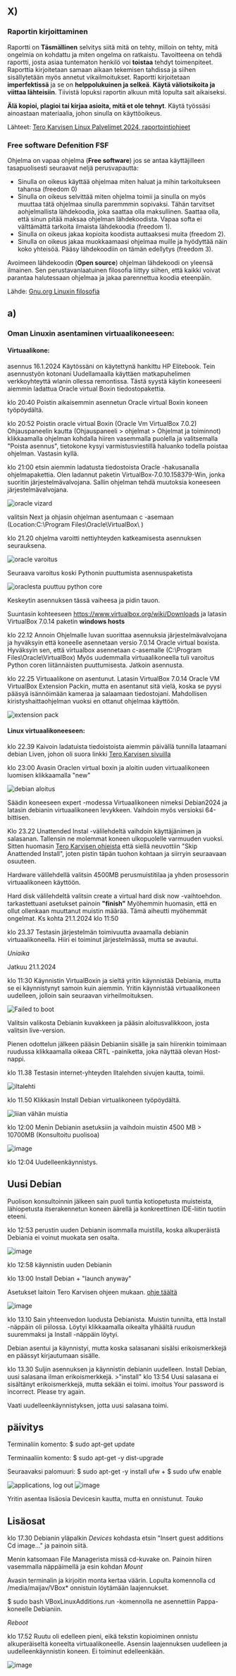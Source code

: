 ## X)

### Raportin kirjoittaminen
  Raportti on **Täsmällinen** selvitys siitä mitä on tehty, milloin on tehty, mitä ongelmia on kohdattu ja miten ongelma on ratkaistu. Tavoitteena on tehdä raportti, josta asiaa tuntematon henkilö voi **toistaa** tehdyt toimenpiteet. 
  Raporttia kirjoitetaan samaan aikaan tekemisen tahdissa ja siihen sisällytetään myös annetut vikailmoitukset. Raportti kirjoitetaan **imperfektissä** ja se on **helppolukuinen ja selkeä**. **Käytä väliotsikoita ja viittaa lähteisiin**. Tiivistä lopuksi raportin alkuun mitä lopulta sait aikaiseksi. 
  
  **Älä kopioi, plagioi tai kirjaa asioita, mitä et ole tehnyt**. Käytä työssäsi ainoastaan materiaalia, johon sinulla on käyttöoikeus. 

  Lähteet: [Tero Karvisen Linux Palvelimet 2024, raportointiohjeet](https://terokarvinen.com/2006/raportin-kirjoittaminen-4/)

### Free software Defenition **FSF**

Ohjelma on vapaa ohjelma (**Free software**) jos se antaa käyttäjilleen tasapuolisesti seuraavat neljä perusvapautta:  
  - Sinulla on oikeus käyttää ohjelmaa miten haluat ja mihin tarkoitukseen tahansa (freedom 0)
  - Sinulla on oikeus selvittää miten ohjelma toimii ja sinulla on myös muuttaa tätä ohjelmaa sinulla paremmmin sopivaksi. Tähän tarvitset aohjelmallista lähdekoodia, joka saattaa olla maksullinen. Saattaa olla, että sinun pitää maksaa ohjelman lähdekoodista. Vapaa softa ei välttämättä tarkoita ilmaista lähdekoodia (freedom 1).
  - Sinulla on oikeus jakaa kopioita koodista auttaaksesi muita (freedom 2).
  - Sinulla on oikeus jakaa muokkaamaasi ohjelmaa muille ja hyödyttää näin koko yhteisöä. Pääsy lähdekoodiin on tämän edellytys (freedom 3).

Avoimeen lähdekoodin (**Open source**) ohjelman lähdekoodi on yleensä ilmainen. Sen perustavanlaatuinen filosofia liittyy siihen, että kaikki voivat parantaa halutessaan ohjelmaa ja jakaa parennettua koodia eteenpäin.    
  
  Lähde: [Gnu.org Linuxin filosofia](https://www.gnu.org/philosophy/free-sw.html#four-freedoms)
  
## a)

### Oman Linuxin asentaminen virtuaalikoneeseen: 

#### Virtuaalikone: 

asennus 16.1.2024 Käytössäni on käytettynä hankittu HP Elitebook. Tein asennustyön kotonani Uudellamaalla käyttäen matkapuhelimen verkkoyhteyttä wlanin ollessa remontissa. Tästä syystä käytin koneeseeni aiemmin ladattua Oracle virtual Boxin tiedostopakettia. 

klo 20:40 Poistin aikaisemmin asennetun Oracle virtual Boxin koneen työpöydältä.

klo 20:52 Poistin oracle virtual Boxin (Oracle Vm VirtualBox 7.0.2) Ohjauspaneelin kautta (Ohjauspaneeli > ohjelmat > Ohjelmat ja toiminnot)
 klikkaamalla ohjelman kohdalla hiiren vasemmalla puolella ja valitsemalla "Poista asennus", tietokone kysyi varmistusviestillä haluanko todella poistaa ohjelman. Vastasin kyllä. 
 
klo 21:00 etsin aiemmin ladatusta tiedostoista Oracle -hakusanalla ohjelmapakettia. Olen ladannut paketin VirtualBox-7.0.10.158379-Win, jonka suoritin järjestelmävalvojana. Sallin ohjelman tehdä muutoksia koneeseen järjestelmävalvojana.  

 ![oracle vizard](https://github.com/VaMaija/Linux2024/assets/142913118/2e96e38d-4641-4042-8a1e-dfe78b71299c)
 
 valitsin Next ja ohjasin ohjelman asentumaan c -asemaan (Location:C:\Program Files\Oracle\VirtualBox\ )

 klo 21.20 ohjelma varoitti nettiyhteyden katkeamisesta asennuksen seurauksena. 
 
![oracle varoitus](https://github.com/VaMaija/Linux2024/assets/142913118/60b3a00e-33d0-4bb6-8c98-d2a8c6e1e1cb)

Seuraava varoitus koski Pythonin puuttumista asennuspaketista

![oraclesta puuttuu python core](https://github.com/VaMaija/Linux2024/assets/142913118/afab7701-8e12-4c97-b704-52125a055248)

Keskeytin asennuksen tässä vaiheesa ja pidin tauon. 

Suuntasin kohteeseen https://www.virtualbox.org/wiki/Downloads ja latasin VirtualBox 7.0.14 paketin **windows hosts** 

klo 22.12 Annoin Ohjelmalle luvan suorittaa asennuksia järjestelmävalvojana ja hyväksyin että koneelle asennetaan versio 7.0.14 Oracle virtual boxista.
Hyväksyin sen, että virtualbox asennetaan c-asemalle (C:\Program Files\Oracle\VirtualBox\) Myös uudemmalla virtuaalikoneella tuli varoitus Python coren liitännäisten puuttumisesta. Jatkoin asennusta. 

klo 22.25 Virtuaalikone on asentunut. Latasin VirtualBox 7.0.14 Oracle VM VirtualBox Extension Packin, mutta en asentanut sitä vielä, koska se pyysi pääsyä isännöimään kameraa ja salaamaan tiedostojani. Mahdollisen kiristyshaittaohjelman vuoksi en ottanut ohjelmaa käyttöön.

![extension pack](https://github.com/VaMaija/Linux2024/assets/142913118/f7dfc2be-d889-4870-9333-f8a28bcfe9ab) 

#### Linux virtuaalikoneeseen:

klo 22.39 Kaivoin ladatuista tiedoistoista aiemmin päivällä tunnilla lataamani debian Liven, johon oli suora linkki [Tero Karvisen sivuilla](https://terokarvinen.com/2021/install-debian-on-virtualbox/)

klo 23:00 Avasin Oraclen virtual boxin ja aloitin uuden virtuaalikoneen luomisen klikkaamalla "new"

![debian aloitus](https://github.com/VaMaija/Linux2024/assets/142913118/9d88ddc8-bf8f-4ec4-b227-c5e89e6b3577)

Säädin koneeseen expert -modessa Virtuaalikoneen nimeksi Debian2024 ja latasin debianin virtuaalikoneen levykkeen. Vaihdoin myös versioksi 64-bittisen. 

Klo 23.22 Unattended Instal -välilehdeltä vaihdoin käyttäjänimen ja salasanan. Tallensin ne molemmat koneen ulkopuolelle varmuuden vuoksi. Sitten huomasin [Tero Karvisen ohjeista](https://terokarvinen.com/2021/install-debian-on-virtualbox/) että siellä neuvottiin "Skip Anattended Install", joten pistin täpän tuohon kohtaan ja siirryin seuraavaan osuuteen. 

Hardware välilehdellä valitsin 4500MB perusmuistitilaa ja yhden prosessorin virtuaalikoneen käyttöön. 

Hard disk välilehdeltä valitsin create a virtual hard disk now -vaihtoehdon. tarkastettuani asetukset painoin **"finish"**
Myöhemmin huomasin, että en ollut ollenkaan muuttanut muistin määrää. Tämä aiheutti myöhemmät ongelmat. Ks kohta 21.1.2024 klo 11:50 

klo 23.37 Testasin järjestelmän toimivuutta avaamalla debianin virtuaalikoneella. Hiiri ei toiminut järjestelmässä, mutta se avautui. 

*Uniaika*

Jatkuu 21.1.2024

klo 11:30 Käynnistin VirtualBoxin ja sieltä  yritin käynnistää Debiania, mutta se ei käynnistynyt samoin kuin aiemmin. Yritin käynnistää virtuaalikoneen uudelleen, jolloin sain seuraavan virheilmoituksen. 

![Failed to boot](https://github.com/VaMaija/Linux2024/assets/142913118/9a4cbaaa-a9cd-42fb-b00c-49296e15cc0f)

Valitsin valikosta Debianin kuvakkeen ja pääsin aloitusvalikkoon, josta valitsin live-version. 

Pienen odottelun jälkeen pääsin Debianiin sisälle ja sain hiirenkin toimimaan ruudussa klikkaamalla oikeaa CRTL -painiketta, joka näyttää olevan Host-nappi. 

klo 11.38 Testasin internet-yhteyden Iltalehden sivujen kautta, toimii. 

![iltalehti](https://github.com/VaMaija/Linux2024/assets/142913118/c5af3d5c-b336-4f14-8ded-68812d0049a7)

klo 11.50 Klikkasin Install Debian virtualikoneen työpöydältä. 

![liian vähän muistia](https://github.com/VaMaija/Linux2024/assets/142913118/224aec8b-4324-46f9-a04d-5c4ae8741414)

klo 12:00 Menin Debianin asetuksiin ja vaihdoin muistin 4500 MB > 10700MB (Konsultoitu puolisoa) 

![image](https://github.com/VaMaija/Linux2024/assets/142913118/3d22fda2-faff-49ab-873b-15997243028a)

klo 12:04 Uudelleenkäynnistys.

## Uusi Debian 

Puolison konsultoinnin jälkeen sain puoli tuntia kotiopetusta muisteista, lähiopetusta itserakennetun koneen äärellä ja konkreettinen IDE-liitin tuotiin eteeni. 

klo 12:53 perustin uuden Debianin isommalla muistilla, koska alkuperäistä Debiania ei voinut muokata sen osalta. 

![image](https://github.com/VaMaija/Linux2024/assets/142913118/337178df-79c5-4548-ac79-ec8b04abba8d)

klo 12:58 käynnistin uuden Debianin

klo 13:00 Install Debian + "launch anyway"

Asetukset laitoin Tero Karvisen ohjeen mukaan. [ohje täältä](https://terokarvinen.com/2021/install-debian-on-virtualbox/)

![image](https://github.com/VaMaija/Linux2024/assets/142913118/13407202-36ce-4420-8628-5aacff29e9e2)

klo 13.10 Sain yhteenvedon luodusta Debianista. Muistin tunnilta, että Install -näppäin oli piilossa. Löytyi klikkaamalla oikealta ylhäältä ruudun suuremmaksi ja Install -näppäin löytyi.

Debian asentui ja käynnistyi, mutta koska salasanani sisälsi erikoismerkkejä en päässyt kirjautumaan sisälle. 

klo 13.30 Suljin asennuksen ja käynnistin debianin uudelleen. Install Debian, uusi salasana ilman erikoismerkkejä. >"install"
klo 13:54 Uusi salasana ei sisältänyt erikoismerkkejä, mutta sekään ei toimi. imoitus Your password is incorrect. Please try again. 

Vaati uudelleenkäynnistyksen, jotta uusi salasana toimi. 

## päivitys

Terminaliin komento: $ sudo apt-get update

Terminaaliin komento: $ sudo apt-get -y dist-upgrade

Seuraavaksi palomuuri: $ sudo apt-get -y install ufw + $ sudo ufw enable

![applications, log out](https://github.com/VaMaija/Linux2024/assets/142913118/71684e53-18bf-41bd-bf0c-64d05255791f)
![image](https://github.com/VaMaija/Linux2024/assets/142913118/a250a8f1-10b4-42f6-8438-94643c13f228)

Yritin asentaa lisäosia Devicesin kautta, mutta en onnistunut. *Tauko*

## Lisäosat

klo 17.30 Debianin yläpalkin  *Devices* kohdasta etsin "Insert guest additions Cd image..." ja painoin siitä. 

Menin katsomaan File Managerista missä cd-kuvake on. Painoin hiiren vasemmalla näppäimellä ja esin kohdan *Mount*

Avasin terminalin ja kirjoitin monta kertaa väärin. 
Lopulta komennolla cd /media/maijav/VBox* onnistuin löytämään laajennukset. 

$ sudo bash VBoxLinuxAdditions.run -komennolla ne asennettiin Pappa-koneelle Debianiin. 

*Reboot*

klo 17.52 Ruutu oli edelleen pieni, eikä tekstin kopioiminen onnistu alkuperäiseltä koneelta virtuaalikoneelle. Asensin laajennuksen uudelleen ja uudelleenkäynnistin koneen. Ei toiminut edelleenkään. 

![image](https://github.com/VaMaija/Linux2024/assets/142913118/94a8c194-903e-488f-9476-8e469dc3d5cb)























